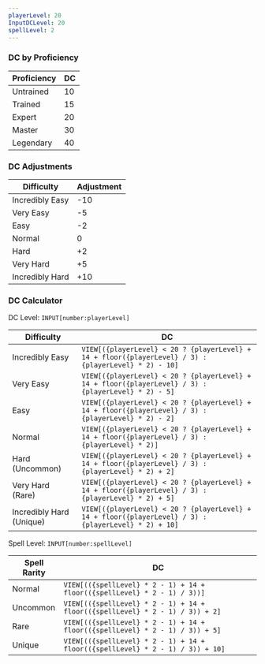 ```yaml
---
playerLevel: 20
InputDCLevel: 20
spellLevel: 2
---
```



### DC by Proficiency

| Proficiency | DC  |
| ----------- | --- |
| Untrained   | 10  |
| Trained     | 15  |
| Expert      | 20  |
| Master      | 30  |
| Legendary   | 40  |

### DC Adjustments

| Difficulty      | Adjustment |
| --------------- | ---------- |
| Incredibly Easy | -10        |
| Very Easy       | -5         |
| Easy            | -2         |
| Normal          | 0          |
| Hard            | +2         |
| Very Hard       | +5         |
| Incredibly Hard | +10        |

### DC Calculator

DC Level: `INPUT[number:playerLevel]`

| Difficulty               | DC                                                                                                    |
| ------------------------ | ----------------------------------------------------------------------------------------------------- |
| Incredibly Easy          | `VIEW[({playerLevel} < 20 ? {playerLevel} + 14 + floor({playerLevel} / 3) : {playerLevel} * 2) - 10]` |
| Very Easy                | `VIEW[({playerLevel} < 20 ? {playerLevel} + 14 + floor({playerLevel} / 3) : {playerLevel} * 2) - 5]`  |
| Easy                     | `VIEW[({playerLevel} < 20 ? {playerLevel} + 14 + floor({playerLevel} / 3) : {playerLevel} * 2) - 2]`  |
| Normal                   | `VIEW[({playerLevel} < 20 ? {playerLevel} + 14 + floor({playerLevel} / 3) : {playerLevel} * 2)]`      |
| Hard (Uncommon)          | `VIEW[({playerLevel} < 20 ? {playerLevel} + 14 + floor({playerLevel} / 3) : {playerLevel} * 2) + 2]`  |
| Very Hard (Rare)         | `VIEW[({playerLevel} < 20 ? {playerLevel} + 14 + floor({playerLevel} / 3) : {playerLevel} * 2) + 5]`  |
| Incredibly Hard (Unique) | `VIEW[({playerLevel} < 20 ? {playerLevel} + 14 + floor({playerLevel} / 3) : {playerLevel} * 2) + 10]` |

Spell Level: `INPUT[number:spellLevel]`

| Spell Rarity | DC                                                                             |
| ------------ | ------------------------------------------------------------------------------ |
| Normal       | `VIEW[(({spellLevel} * 2 - 1) + 14 + floor(({spellLevel} * 2 - 1) / 3))]`      |
| Uncommon     | `VIEW[(({spellLevel} * 2 - 1) + 14 + floor(({spellLevel} * 2 - 1) / 3)) + 2]`  |
| Rare         | `VIEW[(({spellLevel} * 2 - 1) + 14 + floor(({spellLevel} * 2 - 1) / 3)) + 5]`  |
| Unique       | `VIEW[(({spellLevel} * 2 - 1) + 14 + floor(({spellLevel} * 2 - 1) / 3)) + 10]` |


